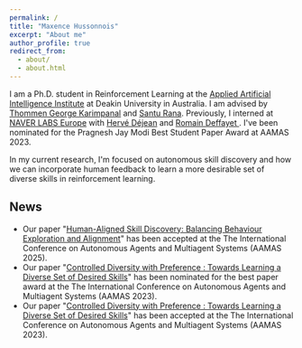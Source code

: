 ```yaml
---
permalink: /
title: "Maxence Hussonnois"
excerpt: "About me"
author_profile: true
redirect_from: 
  - about/
  - about.html
---
```


I am a Ph.D. student in Reinforcement Learning at the [Applied Artificial Intelligence Institute](https://a2i2.deakin.edu.au)  at Deakin University in Australia. I am advised by [Thommen George Karimpanal](https://www.thommengk.com) and [Santu Rana](https://scholar.google.com.au/citations?user=S9PwnMYAAAAJ&hl=en). Previously, I interned at [NAVER LABS Europe](https://europe.naverlabs.com/) with [Hervé Déjean](https://scholar.google.com/citations?user=ADMeAc4AAAAJ&hl=fr) and [Romain Deffayet ](https://www.deffayet.cc/).  I've been nominated for the Pragnesh Jay Modi Best Student Paper Award at AAMAS 2023.


In my current research, I'm focused on autonomous skill discovery and how we can incorporate human feedback to learn a more desirable set of diverse skills in reinforcement learning. 





## News
- Our paper "[Human-Aligned Skill Discovery: Balancing Behaviour Exploration and Alignment](https://arxiv.org/abs/2501.17431)" has been accepted  at the The International Conference on Autonomous Agents and Multiagent Systems (AAMAS 2025).
- Our paper "[Controlled Diversity with Preference : Towards Learning a Diverse Set of Desired Skills](https://arxiv.org/abs/2303.04592)" has been nominated for the best paper award at the The International Conference on Autonomous Agents and Multiagent Systems (AAMAS 2023).
- Our paper "[Controlled Diversity with Preference : Towards Learning a Diverse Set of Desired Skills](https://arxiv.org/abs/2303.04592)" has been accepted  at the The International Conference on Autonomous Agents and Multiagent Systems (AAMAS 2023).

